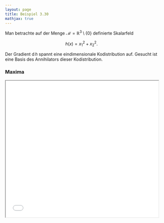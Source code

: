 ```yaml
---
layout: page
title: Beispiel 3.30
mathjax: true
---
```


Man betrachte auf der Menge $\mathcal{M}=\mathbb{R}^{3}\setminus \lbrace 0\rbrace$ definierte Skalarfeld

$$
 h(x)=x_{1}^{2}+x_{2}^{2}.
$$

Der Gradient $\operatorname{d} h$ spannt eine eindimensionale Kodistribution auf. Gesucht ist eine Basis des Annihilators dieser Kodistribution.

### Maxima

<iframe src="Annihilator_Kodistr.html" width="100%" height="450"></iframe>

